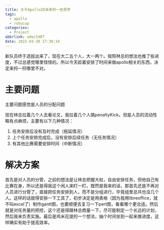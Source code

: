 ```yaml
---
title: 关于Apollo2D未来的一些思考
tags:
  - apollo
  - robucup
categories:
  - Project
abbrlink: a8ec5d07
date: 2022-03-30 17:39:14
---
```


新队员终于选拔出来了，现在大二五个人，大一两个。按照林总的想法也推了些进度，不过总感觉哪里怪怪的。所以今天趁着安排了时间来做apollo相关的东西，决定来捋一捋哪里不对。

# 主要问题

主要问题感觉是人员的分配问题

现在林总拉着几个人去看论文，我拉着几个人搞penaltyKick。但是人员的流动性略有点麻烦，主要有以下几种情况：
1. 任务安排后没有及时完成（拖延情况）
2. 上个任务安排完成后，没有安排后续任务（无任务情况）
3. 有其他比赛需要安排时间（中断情况）

# 解决方案

首先是对人员的分管，之前的想法是让林总把握大权，自由安排任务，但他自己有比赛在身，所以还是得我这个闲人来盯一盯。既然是我来的话，那首先还是不再对人员进行分管了，直接把任务安排到人，而不是分组进行，毕竟组里总共也没几个人。这样的话就得安排一下工具了，初步决定是用表格（因为我用libreoffice，就不叫excel了）制作gantt图，也要顺便去复习一下pert图，看看哪个更合适。然后就是对任务量的把控，这个还是得跟林总商量一下，尽可能制定一个长远的计划，然后我来负责实施。最后是鸡米花提的一个想法，抽个时间坐到一起来推进度，这样确实有助于提高效率。


